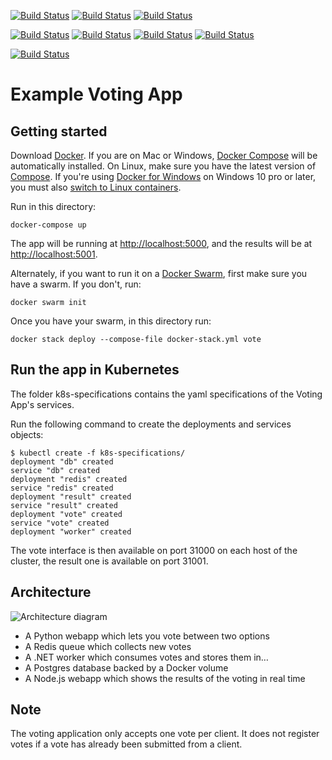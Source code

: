 [![Build Status](http://35.194.55.242:8080/buildStatus/icon?job=instavote%2Fworker-build)](http://35.194.55.242:8080/job/instavote/job/worker-build/)
[![Build Status](http://35.194.55.242:8080/buildStatus/icon?job=instavote%2Fworker-test)](http://35.194.55.242:8080/job/instavote/job/worker-test/)
[![Build Status](http://35.194.55.242:8080/buildStatus/icon?job=instavote%2Fworker-package)](http://35.194.55.242:8080/job/instavote/job/worker-package/)


[![Build Status](http://35.194.55.242:8080/buildStatus/icon?job=instavote%2Fworker-package/badge/icon?subject=worker)](http://35.194.55.242:8080/job/instavote/job/worker-package/badge/icon?subject=worker)
[![Build Status](http://35.194.55.242:8080/buildStatus/icon?job=instavote%2Fworker-package)](http://35.194.55.242:8080/job/instavote/job/worker-build/badge/icon?subject=Custom%20Subject&status=Any%20State&color=darkturquoise)
[![Build Status](http://35.194.55.242:8080/job/instavote/job/worker-build/badge/icon?subject=Custom%20Subject&status=Any%20State&color=darkturquoise)](http://35.194.55.242:8080/job/instavote/job/worker-package/)
[![Build Status](http://35.194.55.242:8080/buildStatus/icon?job=instavote%2Fworker-package)](http://35.194.55.242:8080/job/instavote/job/worker-package/)





[![Build Status]([http://35.194.55.242:8080/job/instavote/job/worker-package/badge/icon?subject=Worker-package&color=darkturquoise)](http://35.194.55.242:8080/job/instavote/job/worker-package/icon?subject=Worker-package&color=darkturquoise)


Example Voting App
=========

Getting started
---------------

Download [Docker](https://www.docker.com/products/overview). If you are on Mac or Windows, [Docker Compose](https://docs.docker.com/compose) will be automatically installed. On Linux, make sure you have the latest version of [Compose](https://docs.docker.com/compose/install/). If you're using [Docker for Windows](https://docs.docker.com/docker-for-windows/) on Windows 10 pro or later, you must also [switch to Linux containers](https://docs.docker.com/docker-for-windows/#switch-between-windows-and-linux-containers).

Run in this directory:
```
docker-compose up
```
The app will be running at [http://localhost:5000](http://localhost:5000), and the results will be at [http://localhost:5001](http://localhost:5001).

Alternately, if you want to run it on a [Docker Swarm](https://docs.docker.com/engine/swarm/), first make sure you have a swarm. If you don't, run:
```
docker swarm init
```
Once you have your swarm, in this directory run:
```
docker stack deploy --compose-file docker-stack.yml vote
```

Run the app in Kubernetes
-------------------------

The folder k8s-specifications contains the yaml specifications of the Voting App's services.

Run the following command to create the deployments and services objects:
```
$ kubectl create -f k8s-specifications/
deployment "db" created
service "db" created
deployment "redis" created
service "redis" created
deployment "result" created
service "result" created
deployment "vote" created
service "vote" created
deployment "worker" created
```

The vote interface is then available on port 31000 on each host of the cluster, the result one is available on port 31001.

Architecture
-----

![Architecture diagram](architecture.png)

* A Python webapp which lets you vote between two options
* A Redis queue which collects new votes
* A .NET worker which consumes votes and stores them in…
* A Postgres database backed by a Docker volume
* A Node.js webapp which shows the results of the voting in real time


Note
----

The voting application only accepts one vote per client. It does not register votes if a vote has already been submitted from a client.
